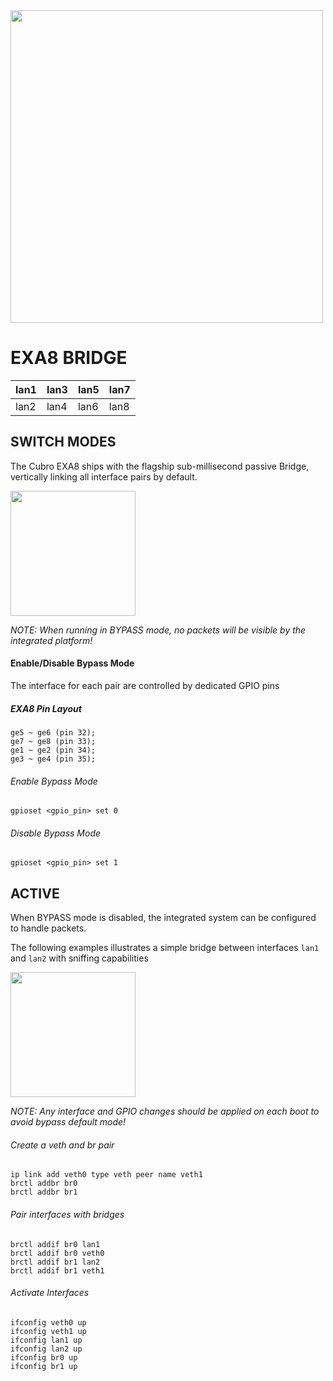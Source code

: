 <img src="http://cubro.org/images/EXA8_Banner.jpg" width=500>


# EXA8 BRIDGE

| lan1  	| lan3  	| lan5  	| lan7  	|
|---	|---	|---	|---	|
| lan2  	| lan4  	| lan6  	| lan8  	|


## SWITCH MODES
The Cubro EXA8 ships with the flagship sub-millisecond passive Bridge, vertically linking all interface pairs by default.

<img src=https://user-images.githubusercontent.com/1423657/54088515-010b9080-435f-11e9-910c-260e65002608.png width=200>

*NOTE: When running in BYPASS mode, no packets will be visible by the integrated platform!*


#### Enable/Disable Bypass Mode
The interface for each pair are controlled by dedicated GPIO pins

##### EXA8 Pin Layout
```
ge5 ~ ge6 (pin 32);
ge7 ~ ge8 (pin 33);
ge1 ~ ge2 (pin 34);
ge3 ~ ge4 (pin 35);
```

###### Enable Bypass Mode
```
gpioset <gpio_pin> set 0
```

###### Disable Bypass Mode
```
gpioset <gpio_pin> set 1
```


## ACTIVE
When BYPASS mode is disabled, the integrated system can be configured to handle packets.

The following examples illustrates a simple bridge between interfaces `lan1` and `lan2` with sniffing capabilities

<img src=https://user-images.githubusercontent.com/1423657/54088541-56e03880-435f-11e9-9a7b-2722fc14c293.png width=200>

*NOTE: Any interface and GPIO changes should be applied on each boot to avoid bypass default mode!* 

###### Create a veth and br pair
```
ip link add veth0 type veth peer name veth1
brctl addbr br0
brctl addbr br1
```

###### Pair interfaces with bridges
```
brctl addif br0 lan1
brctl addif br0 veth0
brctl addif br1 lan2
brctl addif br1 veth1
```
###### Activate Interfaces
```
ifconfig veth0 up
ifconfig veth1 up
ifconfig lan1 up
ifconfig lan2 up
ifconfig br0 up
ifconfig br1 up
```
